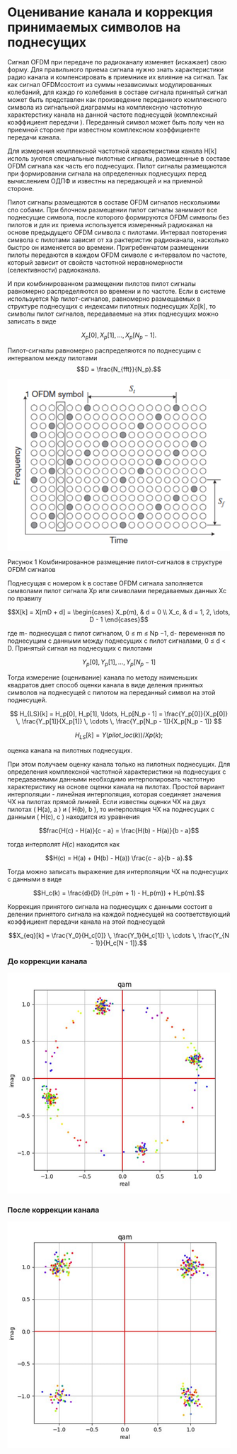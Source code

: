 # Оценивание канала и коррекция принимаемых символов на поднесущих

Сигнал OFDM при передаче по радиоканалу изменяет (искажает) свою
форму. Для правильного приема сигнала нужно знать характеристики радио
канала и компенсировать в приемнике их влияние на сигнал. Так как сигнал
OFDMсостоит из суммы независимых модулированных колебаний, для каждо
го колебания в составе сигнала принятый сигнал может быть представлен как
произведение переданного комплексного символа из сигнальной диаграммы на
комплексную частотную характерстику канала на данной частоте поднесущей
(комплексный коэффициент передачи ). Переданный символ может быть полу
чен на приемной стороне при известном комплексном коэффициенте передачи
канала.

Для измерения комплексной частотной характеристики канала H[k] исполь
зуются специальные пилотные сигналы, размещенные в составе OFDM сигнала
как часть его поднесущих. Пилот сигналы размещаются при формировании
сигнала на определенных поднесущих перед вычислением ОДПФ и известны
на передающей и на приемной стороне.

Пилот сигналы размещаются в составе OFDM сигналов несколькими спо
собами. При блочном размещении пилот сигналы занимают все поднесущие
символа, после которого формируются OFDM символы без пилотов и для их
приема используется измеренный радиоканал на основе предыдущего OFDM
символа с пилотами. Интервал повторения символа с пилотами зависит от ха
рактеристик радиоканала, насколько быстро он изменяется во времени.
Пригребенчатом размещении пилоты передаются в каждом OFDM символе
с интервалом по частоте, который зависит от свойств частотной неравномерности (селективности) радиоканала.

И при комбинированном размещении пилотов пилот сигналы равномерно
распределяются во времени и по частоте.
Если в системе используется Np пилот-сигналов, равномерно размещаемых
в структуре поднесущих с индексами пилотных поднесущих Xp[k], то символы
пилот сигналов, передаваемые на этих поднесущих можно записать в виде

$$X_p[0], X_p[1], \dots, X_p[N_p - 1].$$

Пилот-сигналы равномерно распределяются по поднесущим с интервалом
между пилотами 
$$D = \frac{N_{fft}}{N_p}.$$

<img src = "photo\ofdm.png">

Рисунок 1 Комбинированное размещение пилот-сигналов в структуре OFDM
сигналов

Поднесущая с номером k в составе OFDM сигнала заполняется символами
пилот сигнала Xp или символами передаваемых данных Xc по правилу

$$X[k] = X[mD + d] = \begin{cases} X_p(m), & d = 0 \\ X_c, & d = 1, 2, \dots, D - 1 \end{cases}$$

где m- поднесущая с пилот сигналом, 0 ≤ m ≤ Np −1, d- переменная по
поднесущим с данными между поднесущих с пилот сигналами, 0 ≤ d < D.
Принятый сигнал на поднесущих с пилотами

$$ Y_p[0], Y_p[1], \dots, Y_p[N_p - 1] $$

Тогда измерение (оценивание) канала по методу наименьших квадратов дает способ оценки канала в виде деления принятых символов на поднесущей с
пилотом на переданный символ на этой поднесущей.

$$ H_{LS}[k] = H_p[0], H_p[1], \ldots, H_p[N_p - 1] = \frac{Y_p[0]}{X_p[0]} \, \frac{Y_p[1]}{X_p[1]} \, \cdots \, \frac{Y_p[N_p - 1]}{X_p[N_p - 1]} $$


$$H_{LS}[k] = Y(pilot\_loc(k)) / Xp(k);$$ 

оценка канала на пилотных поднесущих.

При этом получаем оценку канала только на пилотных поднесущих. Для определения комплексной частотной характеристики на поднесущих с передаваемыми данными необходимо интерполировать частотную характеристику на основе оценки канала на пилотах. Простой вариант интерполяции - линейная интерполяция, которая соединяет значения ЧХ на пилотах прямой линией. Если известны оценки ЧХ на двух пилотах \( H(a), a \) и \( H(b), b \), то интерполяция ЧХ на поднесущих с данными \( H(c), c \) находится из уравнения


$$frac{H(c) - H(a)}{c - a} = \frac{H(b) - H(a)}{b - a}$$


тогда интерполят $H(c)$ находится как


$$H(c) = H(a) + (H(b) - H(a)) \frac{c - a}{b - a}.$$


Тогда можно записать выражение для интерполяции ЧХ на поднесущих с данными в виде


$$H_c(k) = \frac{d}{D} (H_p(m + 1) - H_p(m)) + H_p(m).$$

Коррекция принятого сигнала на поднесущих с данными состоит в делении принятого сигнала на каждой поднесущей на соответствующий коэффициент передачи канала на этой поднесущей


$$X_{eq}[k] = \frac{Y_0}{H_c[0]} \, \frac{Y_1}{H_c[1]} \, \cdots \, \frac{Y_{N - 1}}{H_c[N - 1]}.$$

###  До коррекции канала
<img src = "photo\est1.jpg">

###  После коррекции канала
<img src = "photo\est2.jpg">